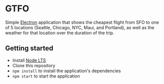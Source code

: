 # GTFO

Simple [Electron](http://electron.atom.io) application that shows the cheapest flight from SFO to one of 5 locations (Seattle, Chicago, NYC, Maui, and Portland), as well as the weather for that location over the duration of the trip.

## Getting started

- Install [Node LTS](https://nodejs.org)
- Clone this repository
- `npm install` to install the application's dependencies
- `npm start` to start the application
